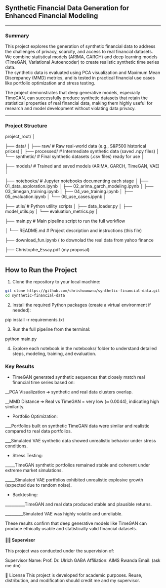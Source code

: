 ## Synthetic Financial Data Generation for Enhanced Financial Modeling

---

### Summary

This project explores the generation of synthetic financial data to address the challenges of privacy, scarcity, and access to real financial datasets.  
We combine statistical models (ARIMA, GARCH) and deep learning models (TimeGAN, Variational Autoencoder) to create realistic synthetic time series data.  
The synthetic data is evaluated using PCA visualization and Maximum Mean Discrepancy (MMD) metrics, and is tested in practical financial use cases like portfolio optimization and stress testing.

The project demonstrates that deep generative models, especially TimeGAN, can successfully produce synthetic datasets that retain the statistical properties of real financial data, making them highly useful for research and model development without violating data privacy.

---

### Project Structure

project_root/ │ 

├── data/ │ ├── raw/ # Raw real-world data (e.g., S&P500 historical prices) │ ├── processed/ # Intermediate synthetic data (saved .npy files) │ └── synthetic/ # Final synthetic datasets (.csv files) ready for use │ 

├── models/ # Trained and saved models (ARIMA, GARCH, TimeGAN, VAE) │ 

├── notebooks/ # Jupyter notebooks documenting each stage │ ├── 01_data_exploration.ipynb │ ├── 02_arima_garch_modeling.ipynb │ ├── 03_timegan_training.ipynb │ ├── 04_vae_training.ipynb │ ├── 05_evaluation.ipynb │ └── 06_use_cases.ipynb │ 

├── utils/ # Python utility scripts │ ├── data_loader.py │ ├── model_utils.py │ └── evaluation_metrics.py │ 

├── main.py # Main pipeline script to run the full workflow 

│ └── README.md # Project description and instructions (this file)

├── download_fun.ipynb ( to downolad the real data from yahoo finance

├── Christophe_Essay.pdf (my proposal)


---

## How to Run the Project

1. Clone the repository to your local machine:

```bash
git clone https://github.com/chrishounwnu/synthetic-financial-data.git
cd synthetic-financial-data

````

2. Install the required Python packages (create a virtual environment if needed):

pip install -r requirements.txt

3. Run the full pipeline from the terminal:

python main.py

4. Explore each notebook in the notebooks/ folder to understand detailed steps, modeling, training, and evaluation.

 ### Key Results
 
- TimeGAN generated synthetic sequences that closely match real financial time series based on:

 __PCA Visualization ➔ synthetic and real data clusters overlap.

__MMD Distance ➔ Real vs TimeGAN = very low (≈ 0.0044), indicating high similarity.

- Portfolio Optimization:

___Portfolios built on synthetic TimeGAN data were similar and realistic compared to real data portfolios.

___Simulated VAE synthetic data showed unrealistic behavior under stress conditions.

- Stress Testing:

_____TimeGAN synthetic portfolios remained stable and coherent under extreme market simulations.

_____Simulated VAE portfolios exhibited unrealistic explosive growth (expected due to random noise).

- Backtesting:

__________TimeGAN and real data produced stable and plausible returns.

_________Simulated VAE was highly volatile and unreliable.

These results confirm that deep generative models like TimeGAN can produce ethically usable and statistically valid financial datasets.

#### 👨‍🏫 Supervisor
This project was conducted under the supervision of:

Supervisor Name: Prof. Dr. Ulrich GABA
Affiliation: AIMS Rwanda
Email: (ask me dm)

📜 License
This project is developed for academic purposes.
Reuse, distribution, and modification should credit me and  my supervisor.
